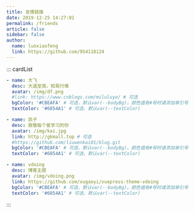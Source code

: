 ```yaml
---
title: 友情链接
date: 2019-12-25 14:27:01
permalink: /friends
article: false
sidebar: false
author: 
  name: luoxiaofeng
  link: https://github.com/954118124
---
```


<!--
普通卡片列表容器，可用于友情链接、项目推荐、古诗词展示等。
cardList 后面可跟随一个数字表示每行最多显示多少个，选值范围1~4，默认3。在小屏时会根据屏幕宽度减少每行显示数量。
-->
::: cardList
```yaml
- name: 大飞
  desc: 大道至简，知易行难
  avatar: /img/df.png
  #link: https://www.cnblogs.com/miluluyo/ # 可选
  bgColor: '#CBEAFA' # 可选，默认var(--bodyBg)。颜色值有#号时请添加单引号
  textColor: '#6854A1' # 可选，默认var(--textColor)

- name: 凯子
  desc: 致敬每个爱学习的你
  avatar: /img/kai.jpg
  link: http://gkmall.top # 可选
  #https://github.com/liuwenkai01/blog.git
  bgColor: '#CBEAFA' # 可选，默认var(--bodyBg)。颜色值有#号时请添加单引号
  textColor: '#6854A1' # 可选，默认var(--textColor)

- name: vdoing
  desc: 博客主题
  avatar: /img/vdoing.png
  link: https://github.com/xugaoyi/vuepress-theme-vdoing
  bgColor: '#CBEAFA' # 可选，默认var(--bodyBg)。颜色值有#号时请添加单引号
  textColor: '#6854A1' # 可选，默认var(--textColor)
```
:::

